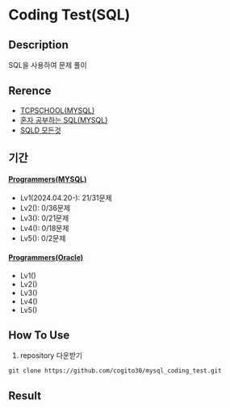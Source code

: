 # Coding Test(SQL)

## Description
SQL을 사용하여 문제 풀이

## Rerence
- [TCPSCHOOL(MYSQL)](https://www.tcpschool.com/mysql/intro)
- [혼자 공부하는 SQL(MYSQL)](https://www.youtube.com/playlist?list=PLVsNizTWUw7GCfy5RH27cQL5MeKYnl8Pm)
- [SQLD 모든것](https://www.youtube.com/playlist?list=PLDI0745yTBjXFuIFYqq3vzcQYuVyajFpC)

## 기간
#### [Programmers(MYSQL)](https://school.programmers.co.kr/learn/challenges?order=acceptance_desc&page=1&languages=mysql)
- Lv1(2024.04.20-): 21/31문제
- Lv2(): 0/36문제
- Lv3(): 0/21문제
- Lv4(): 0/18문제
- Lv5(): 0/2문제

#### [Programmers(Oracle)](https://school.programmers.co.kr/learn/challenges?order=acceptance_desc&page=1&languages=oracle)
- Lv1()
- Lv2()
- Lv3()
- Lv4()
- Lv5()

## How To Use
1) repository 다운받기
```
git clone https://github.com/cogito30/mysql_coding_test.git
```

## Result
